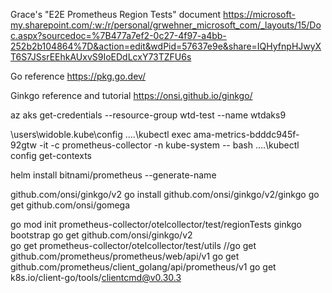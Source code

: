 
Grace's "E2E Prometheus Region Tests" document
https://microsoft-my.sharepoint.com/:w:/r/personal/grwehner_microsoft_com/_layouts/15/Doc.aspx?sourcedoc=%7B477a7ef2-0c27-4f97-a4bb-252b2b104864%7D&action=edit&wdPid=57637e9e&share=IQHyfnpHJwyXT6S7JSsrEEhkAUxvS9IoEDdLcxY73TZFU6s

Go reference
https://pkg.go.dev/

Ginkgo reference and tutorial
https://onsi.github.io/ginkgo/

az aks get-credentials --resource-group wtd-test --name wtdaks9

\users\widoble\.kube\config
..\..\kubectl exec ama-metrics-bdddc945f-92gtw -it -c prometheus-collector -n kube-system -- bash
..\..\kubectl config get-contexts

helm install bitnami/prometheus --generate-name

github.com/onsi/ginkgo/v2
go install github.com/onsi/ginkgo/v2/ginkgo
go get github.com/onsi/gomega

go mod init prometheus-collector/otelcollector/test/regionTests
ginkgo bootstrap
go get github.com/onsi/ginkgo/v2    
go get prometheus-collector/otelcollector/test/utils
//go get github.com/prometheus/prometheus/web/api/v1
go get github.com/prometheus/client_golang/api/prometheus/v1
go get k8s.io/client-go/tools/clientcmd@v0.30.3

